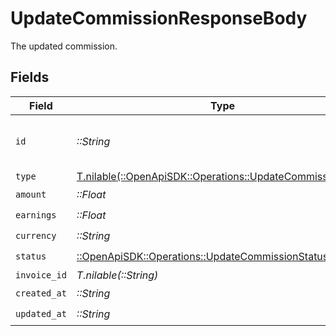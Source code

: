 # UpdateCommissionResponseBody

The updated commission.


## Fields

| Field                                                                                                        | Type                                                                                                         | Required                                                                                                     | Description                                                                                                  | Example                                                                                                      |
| ------------------------------------------------------------------------------------------------------------ | ------------------------------------------------------------------------------------------------------------ | ------------------------------------------------------------------------------------------------------------ | ------------------------------------------------------------------------------------------------------------ | ------------------------------------------------------------------------------------------------------------ |
| `id`                                                                                                         | *::String*                                                                                                   | :heavy_check_mark:                                                                                           | The commission's unique ID on Dub.                                                                           | cm_1JVR7XRCSR0EDBAF39FZ4PMYE                                                                                 |
| `type`                                                                                                       | [T.nilable(::OpenApiSDK::Operations::UpdateCommissionType)](../../models/operations/updatecommissiontype.md) | :heavy_minus_sign:                                                                                           | N/A                                                                                                          |                                                                                                              |
| `amount`                                                                                                     | *::Float*                                                                                                    | :heavy_check_mark:                                                                                           | N/A                                                                                                          |                                                                                                              |
| `earnings`                                                                                                   | *::Float*                                                                                                    | :heavy_check_mark:                                                                                           | N/A                                                                                                          |                                                                                                              |
| `currency`                                                                                                   | *::String*                                                                                                   | :heavy_check_mark:                                                                                           | N/A                                                                                                          |                                                                                                              |
| `status`                                                                                                     | [::OpenApiSDK::Operations::UpdateCommissionStatus](../../models/operations/updatecommissionstatus.md)        | :heavy_check_mark:                                                                                           | N/A                                                                                                          |                                                                                                              |
| `invoice_id`                                                                                                 | *T.nilable(::String)*                                                                                        | :heavy_minus_sign:                                                                                           | N/A                                                                                                          |                                                                                                              |
| `created_at`                                                                                                 | *::String*                                                                                                   | :heavy_check_mark:                                                                                           | N/A                                                                                                          |                                                                                                              |
| `updated_at`                                                                                                 | *::String*                                                                                                   | :heavy_check_mark:                                                                                           | N/A                                                                                                          |                                                                                                              |
